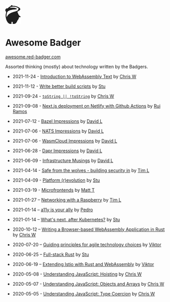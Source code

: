 <img src="./sally.svg" width="50"/>

# Awesome Badger

[awesome.red-badger.com][awesome-badger]

Assorted thinking (mostly) about technology written by the Badgers.

<!-- insert new posts at the top -->

- 2021-11-24 - [Introduction to WebAssembly Text](./chriswhealy/Introduction%20to%20WebAssembly%20Text) by [Chris W][chrisw]

- 2021-11-12 - [Write better build scripts](./stuartharris/build-scripts) by [Stu][stu]

- 2021-09-24 - [`toString || !toString`](./chriswhealy/toStringOrNotToString) by [Chris W][chrisw]

- 2021-09-08 - [Next.js deployment on Netlify with Github Actions](./ruiramos/nextjs-github-netlify) by [Rui Ramos][ruiramos]

- 2021-07-12 - [Bazel Impressions](./davidlaban/bazel-impressions/README.md) by [David L](./davidlaban)

- 2021-07-06 - [NATS Impressions](./davidlaban/nats-impressions/README.md) by [David L](./davidlaban)

- 2021-07-06 - [WasmCloud Impressions](./davidlaban/wasmcloud-impressions/README.md) by [David L](./davidlaban)

- 2021-06-28 - [Dapr Impressions](./davidlaban/dapr-impressions/README.md) by [David L](./davidlaban)

- 2021-06-09 - [Infrastructure Musings](./davidlaban/infrastructure-musings/README.md) by [David L](./davidlaban)

- 2021-04-14 - [Safe from the wolves - building security in](./timlee/safe-from-the-wolves) by [Tim L][timlee]

- 2021-04-09 - [Platform (r)evolution](./stuartharris/platform-revolution) by [Stu][stu]

- 2021-03-19 - [Microfrontends](./matt-thomson/microfrontends) by [Matt T][matt-thomson]

- 2021-01-27 – [Networking with a Raspberry](./timlee/networking-with-a-raspberry) by [Tim L][timlee]

- 2021-01-14 – [a11y is your ally](./pataruco/a11y-is-your-ally) by [Pedro][pedro]

- 2021-01-14 – [What's next, after Kubernetes?](./stuartharris/wasmcloud) by [Stu][stu]

- 2020-10-12 – [Writing a Browser-based WebAssembly Application in Rust](./chriswhealy/RustWASM) by [Chris W][chrisw]

- 2020-07-20 – [Guiding principles for agile technology choices](./charypar/tech-principles) by [Viktor][viktor]

- 2020-06-25 – [Full-stack Rust](./stuartharris/full-stack-rust-1) by [Stu][stu]

- 2020-06-19 – [Extending Istio with Rust and WebAssembly](./charypar/proxy-wasm-1) by [Viktor][viktor]

- 2020-05-08 - [Understanding JavaScript: Hoisting](./chriswhealy/InsideJavaScript/03%20Hoisting) by [Chris W][chrisw]

- 2020-05-07 - [Understanding JavaScript: Objects and Arrays](./chriswhealy/InsideJavaScript/02%20Objects%20and%20Arrays) by [Chris W][chrisw]

- 2020-05-05 - [Understanding JavaScript: Type Coercion](./chriswhealy/InsideJavaScript/01%20Type%20Coercion) by [Chris W][chrisw]

[stu]: ./stuartharris/
[viktor]: ./charypar
[chrisw]: ./chriswhealy
[awesome-badger]: https://awesome.red-badger.com
[pedro]: ./pataruco
[timlee]: ./timlee
[matt-thomson]: ./matt-thomson
[ruiramos]: ./ruiramos
